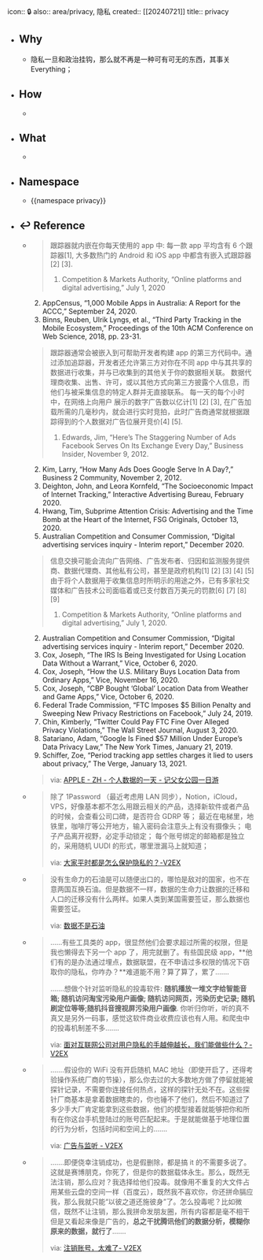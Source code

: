 icon:: 🔒
also:: area/privacy, 隐私
created:: [[20240721]]
title:: privacy

- ## Why
  - 隐私一旦和政治挂钩，那么就不再是一种可有可无的东西，其事关 Everything；
- ## How
  -
- ## What
  -
- ## Namespace
  - {{namespace privacy}}
- ## ↩ Reference
  - > 跟踪器就内嵌在你每天使用的 app 中: 每一款 app 平均含有 6 个跟踪器[1], 大多数热门的 Android 和 iOS app 中都含有嵌入式跟踪器 [2] [3].
    > 1. Competition & Markets Authority, “Online platforms and digital advertising,” July 1, 2020
     2. AppCensus, “1,000 Mobile Apps in Australia: A Report for the ACCC,” September 24, 2020.
     3. Binns, Reuben, Ulrik Lyngs, et al., “Third Party Tracking in the Mobile Ecosystem,” Proceedings of the 10th ACM Conference on Web Science, 2018, pp. 23-31.
    > 跟踪器通常会被嵌入到可帮助开发者构建 app 的第三方代码中。通过添加追踪器，开发者还允许第三方对你在不同 app 中与其共享的数据进行收集，并与已收集到的其他关于你的数据相关联。
    数据代理商收集、出售、许可，或以其他方式向第三方披露个人信息，而他们与被采集信息的特定人群并无直接联系。
    每一天的每个小时中，在网络上向用户 展示的数字广告数以亿计[1] [2] [3], 在广告加载所需的几毫秒内，就会进行实时竞拍，此时广告商通常就根据跟踪得到的个人数据对广告位展开竞价[4] [5].
    > 1. Edwards, Jim, “Here’s The Staggering Number of Ads Facebook Serves On Its Exchange Every Day,” Business Insider, November 9, 2012.
     2. Kim, Larry, “How Many Ads Does Google Serve In A Day?,” Business 2 Community, November 2, 2012.
     3. Deighton, John, and Leora Kornfeld, “The Socioeconomic Impact of Internet Tracking,” Interactive Advertising Bureau, February 2020.
     4. Hwang, Tim, Subprime Attention Crisis: Advertising and the Time Bomb at the Heart of the Internet, FSG Originals, October 13, 2020.
     5. Australian Competition and Consumer Commission, “Digital advertising services inquiry - Interim report,” December 2020.
    > 信息交换可能会流向广告网络、广告发布者、归因和监测服务提供商、数据代理商、其他私有公司，甚至是政府机构[1] [2] [3] [4] [5] 由于将个人数据用于收集信息时所明示的用途之外，已有多家社交媒体和广告技术公司面临着或已支付数百万美元的罚款[6] [7] [8] [9]
    > 1. Competition & Markets Authority, “Online platforms and digital advertising,” July 1, 2020.
     2. Australian Competition and Consumer Commission, “Digital advertising services inquiry - Interim report,” December 2020.
     3. Cox, Joseph, “The IRS Is Being Investigated for Using Location Data Without a Warrant,” Vice, October 6, 2020.
     4. Cox, Joseph, “How the U.S. Military Buys Location Data from Ordinary Apps,” Vice, November 16, 2020.
     5. Cox, Joseph, “CBP Bought ‘Global’ Location Data from Weather and Game Apps,” Vice, October 6, 2020.
     6. Federal Trade Commission, “FTC Imposes $5 Billion Penalty and Sweeping New Privacy Restrictions on Facebook,” July 24, 2019.
     7. Chin, Kimberly, “Twitter Could Pay FTC Fine Over Alleged Privacy Violations,” The Wall Street Journal, August 3, 2020.
     8. Satariano, Adam, “Google Is Fined $57 Million Under Europe’s Data Privacy Law,” The New York Times, January 21, 2019.
     9. Schiffer, Zoe, “Period tracking app settles charges it lied to users about privacy,” The Verge, January 13, 2021.
    >
    > via: [APPLE - ZH - 个人数据的一天 - 记父女公园一日游](https://www.apple.com.cn/privacy/docs/A_Day_in_the_Life_of_Your_Data.pdf)
  - > 除了 1Password （最近考虑用 LAN 同步），Notion，iCloud，VPS，好像基本都不怎么用跟云相关的产品，选择新软件或者产品的时候，会查看公司口碑，是否符合 GDRP 等；
    > 最近在电梯里，地铁里，咖啡厅等公开地方，输入密码会注意头上有没有摄像头；
    > 电子产品离开视野，必定手动锁定；
    每个账号绑定的邮箱都是独立的，采用随机 UUDI 的形式，哪里泄漏马上就知道；
    >
    > via: [大家平时都是怎么保护隐私的？-V2EX](https://www.v2ex.com/t/771550)
  - > 没有生命力的石油是可以随便出口的，哪怕是敌对的国家，也不在意两国互换石油。但是数据不一样，数据的生命力让数据的迁移和人口的迁移没有什么两样。如果人类到某国需要签证，那么数据也需要签证。
    >
    > via: [数据不是石油](https://www.solidot.org/story?sid=65706)
  - > ......有些工具类的 app，很显然他们会要求超过所需的权限，但是我也懒得去下另一个 app 了，用完就删了。有些国民级 app，**他们有的是办法通过埋点，数据联盟，在不申请过多权限的情况下窃取你的隐私，你咋办？**难道能不用？算了算了，累了.......
    >
    >.......想做个针对监听隐私的投毒软件: **随机播放一堆文字给智能音箱; 随机访问淘宝污染用户画像; 随机访问网页，污染历史记录; 随机刷定位等等;随机抖音搜视屏污染用户画像**. 你听归你听，听的真不真又是另外一码事，感觉这软件商业收费应该也有人用。和爬虫中的投毒机制差不多.......
    >
    > via: [面对互联网公司对用户隐私的手越伸越长，我们能做些什么？- V2EX](https://www.v2ex.com/t/796421)
  - > .......假设你的 WiFi 没有开启随机 MAC 地址（即使开启了，还得考验操作系统厂商的节操），那么你去过的大多数地方做了停留就能被探针记录，不需要你连接任何热点，这样的探针无处不在。这些探针厂商基本是拿着数据瞎卖的，你也锤不了他们，然后不知道过了多少手大厂肯定能拿到这些数据，他们的模型接着就能够把你和所有在你这台手机登陆过的账号匹配起来。于是就能做基于地理位置的行为分析，包括时间和空间上的.......
    >
    > via: [广告与监听 - V2EX](https://www.v2ex.com/t/799831)
  - > .......即便侥幸注销成功，也是假删除，都是搞 it 的不需要多说了。这就是赛博朋克，你死了，但是你的数据载体永生。那么，既然无法注销，那么应对？我选择给他们投毒。就像用不重复的大文件占用某些云盘的空间一样（百度云），既然我不喜欢你，你还拼命膈应我，那么我就只能“以彼之道还施彼身”了。怎么投毒呢？比如微信，既然不让注销，那么我拼命发朋友圈，所有内容都是毫不相干但是又看起来像是广告的，**总之干扰腾讯他们的数据分析，模糊你原来的数据，就行了**.......
    >
    > via: [注销账号，太难了- V2EX](https://www.v2ex.com/t/799827#14)